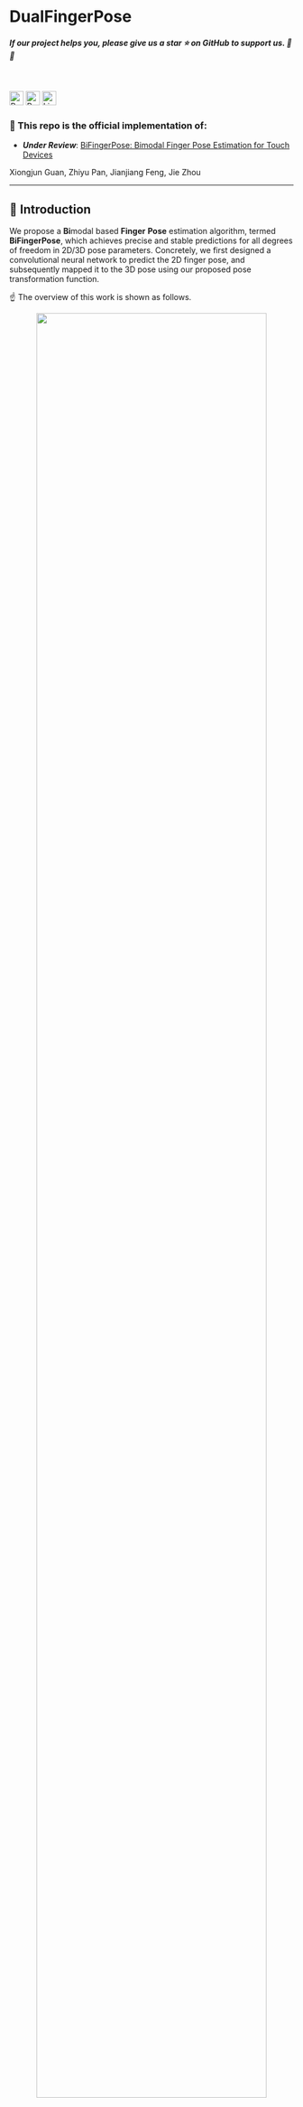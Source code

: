 <!--
 * @Description:
 * @Author: Xiongjun Guan
 * @Date: 2025-04-27
 * @version: 0.0.1
-->

# DualFingerPose

<h5 align="left"> If our project helps you, please give us a star ⭐ on GitHub to support us. 🙏🙏 </h2>

<br>


<img alt="PyTorch" height="25" src="https://img.shields.io/badge/PyTorch-%23EE4C2C.svg?&style=flat&logo=PyTorch&logoColor=white" /> <img alt="Python" height="25" src="https://img.shields.io/badge/python-3670A0?style=flat&logo=python&logoColor=ffdd54"/>  <img alt="License" height="25" src="https://img.shields.io/badge/License-MIT-yellow" />

### :speech_balloon: This repo is the official implementation of:

- **_Under Review_**: [BiFingerPose: Bimodal Finger Pose Estimation for Touch Devices]()

Xiongjun Guan, Zhiyu Pan, Jianjiang Feng, Jie Zhou

---

## :art: Introduction

We propose a **Bi**modal based **Finger** **Pose** estimation algorithm, termed **BiFingerPose**, which achieves precise and stable predictions for all degrees of freedom in 2D/3D pose parameters.
Concretely, we first designed a convolutional neural network to predict the 2D finger pose, and subsequently mapped it to the 3D pose using our proposed pose transformation function.

:point_up: The overview of this work is shown as follows.

<p align="center">
    <img src="./images/overview.PNG"/ width=90%> <br />
</p>

- `Touch input`: Users change their finger pose in any comfortable way to perform interactive operations on touch devices.
- `I. Image Acquisition`: Touch devices with under-screen fingerprint sensors simultaneously capture capacitive images and fingerprint patches.
- `II. Pose Estimation`: Our BiFingerPose ultilizes capacitive image and fingerprint patch to provide robust, precise and comprehensive finger pose estimation.
- `III. Application`: The pose information is used for various applications, which exhibits great compatibility and complementarity with common actions and can be integrated to further enhance interactive applications.

<br>

:point_up: The flowchart of `BiFingerPose` is shown as follows.

<p align="center">
    <img src="./images/flowchart.PNG"/ width=90%> <br />
</p>

The `2D finger pose` is initially estimated by the network on the left, then transformed to `UV pose` via the upper right conversion functions, and finally mapped to `3D pose` with the assistance of adjusted freezing parameters. Optionally, users can further enhance the mapping accuracy through a few corrections.

<br>

## :wrench: Requirements

```text
matplotlib==3.8.2
numpy==2.2.5
opencv_contrib_python==4.10.0.84
opencv_python==4.8.1.78
PyYAML==6.0.1
PyYAML==6.0.2
scipy==1.15.2
torch==2.1.2
torchvision==0.16.2
tqdm==4.66.1
```

<br>

## :train: Train

### :pushpin: Image to 2D pose

If you want to train our network, please first construct the training set and overview file.

```
train_info / valid_info :
{
    "fp_bimg_lst": [...] # list of img path
    "seg_lst": [...] # list of mask path, no need to set in this work
    "pose_lst" [...] # list of pose ground truth path

}
```

Next, you need to adjust the file path, network structure, and training parameters according to your needs:

```
./configs/config_DualFingerPose.yaml
./args.py
```

Finally, set the corresponding configuration path in the training file to train our network !

```shell
python train.py
```

### :pushpin: 2D Pose to UV pose

This is a parameter free spatial transformation that is directly integrated into our inference code.

### :pushpin: UV pose to 3D pose

If you want to fit this function, please first construct the training set as:

```
center_pose_dict :
{
    "r_arr": [...] # list of row position
    "c_arr": [...] # list of yaw position
    "roll_arr" [...] # list of roll angle
    "pitch_arr" [...] # list of pitch angle

}
```

Then, you should run the code below to obtain the optimal mapping parameters that fit this set of data:

```shell
python map_uv_3d.py
```

<br>

## :rocket: Inference

The model weight can be download at this link.

You need to organize the file structure as follows:

```
|-ckpts                 # parameters downloaded from the link
|  |-DualFingerPose
|  |  |-best.pth
|  |  |-config.yaml
|  |  |-map_example.pkl

|-example               # images, maintain consistency in the ID of the same sample
|  |-cap/...            # capacitive images
|  |-patch/...          # fingerprint patches
|  |-fp/...             # plain fingerprints (optional, if you want to use it
                        # as background during visualization)
|  |-result/...         # estimation and visualization results

|-inference.py          # inference code
|-...                   # other codes
```

Set the corresponding `dir/path` and adjust the parameters of `argparse` to enjoy our DualFingerPose !

```shell
# If you only have capacitive images and fingerprint patches from touch devices:
python inference.py -show_mode="patch"  # use fingerprint patch as background

# If you use plain fingerprint synthesis data and want a more intuitive observation:
python inference.py -show_mode="fp"  # use plain fingerprint (non collection area is set to gray) as background

```

<br>

## :moyai: Example

We have provided 10 examples in `./example` obtained from inference code. One of them is shown below.

:arrow_down_small: **input**
<table style="margin: auto;">
  <tr>
    <td align="center">
      <img src="./example/cap/1.png" alt="capacitive image" style="width: 70%;">
    </td>
    <td align="center">
      <img src="./example/patch/1.png" alt="fingerprint patch" style="width: 70%;">
    </td>
  </tr>
  <tr>
    <td align="center">capacitive image</td>
    <td align="center">fingerprint patch</td>
  </tr>
</table>
<br>

:arrow_down_small: **visualization**

<table style="margin: auto;">
  <tr>
    <td align="center">
      <img src="./example/result/1_patch.png" alt="show_mode: patch" style="width: 60%;">
    </td>
    <td align="center">
      <img src="./example/result/1_fp.png" alt="show_mode: fp" style="width: 60%;">
    </td>
  </tr>
  <tr>
    <td align="center">show_mode: patch</td>
    <td align="center">show_mode: fp</td>
  </tr>
</table>
<br>

:arrow_down_small: **estimated info**

```
# 2d pose (x, y, theta)
149.02591 312.88098 24.657104
# uv pose (u, v, phi)
376.9502657944249 248.93355886274276 -24.6571044921875
# 3d pose (roll, pitch, yaw)
45.8372842095897 -27.721439252022392 -24.6571044921875
```

<br>

## :bookmark_tabs: Citation

If you find this repository useful, please give us stars and use the following BibTeX entry for citation.

<br>

## :triangular_flag_on_post: License

This project is released under the MIT license. Please see the LICENSE file for more information.

<br>

---

## :mailbox: Contact Me

If you have any questions about the code, please contact Xiongjun
Guan gxj21@mails.tsinghua.edu.cn
